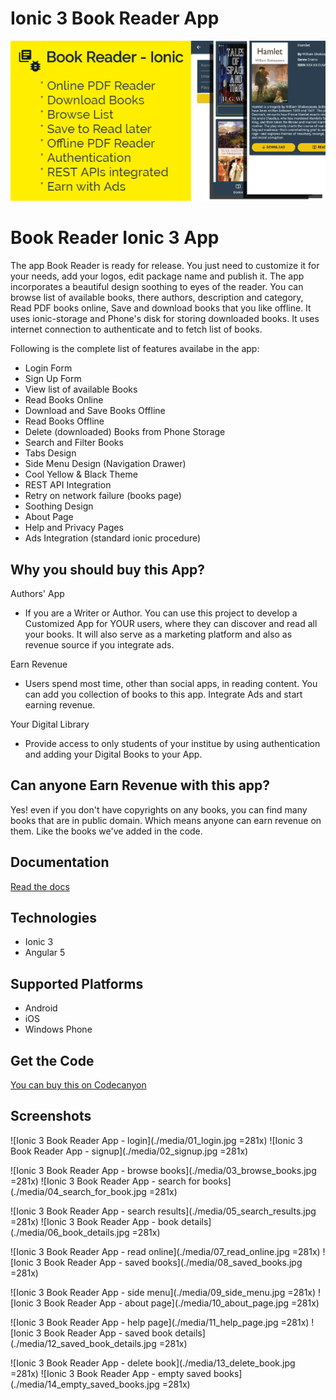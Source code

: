 # Ionic 3 Book Reader App

![Ionic 3 Book Reader App - Cover](./media/book-reader-flyer-complete-2.jpg)

# Book Reader Ionic 3 App
The app Book Reader is ready for release. You just need to customize it for your needs, add your logos, edit package name and publish it. The app incorporates a beautiful design soothing to eyes of the reader.
You can browse list of available books, there authors, description and category, Read PDF books online, Save and download books that you like offline. It uses ionic-storage and Phone's disk for storing downloaded books. It uses internet connection to authenticate and to fetch list of books.

Following is the complete list of features availabe in the app:

* Login Form
* Sign Up Form
* View list of available Books
* Read Books Online
* Download and Save Books Offline
* Read Books Offline
* Delete (downloaded) Books from Phone Storage
* Search and Filter Books
* Tabs Design
* Side Menu Design (Navigation Drawer)
* Cool Yellow & Black Theme
* REST API Integration
* Retry on network failure (books page)
* Soothing Design
* About Page
* Help and Privacy Pages
* Ads Integration (standard ionic procedure)

## Why you should buy this App?
Authors' App
* If you are a Writer or Author. You can use this project to develop a Customized App for YOUR users, where they can discover and read all your books. It will also serve as a marketing platform and also as revenue source if you integrate ads.

Earn Revenue
* Users spend most time, other than social apps, in reading content. You can add you collection of books to this app. Integrate Ads and start earning revenue.

Your Digital Library
* Provide access to only students of your institue by using authentication and adding your Digital Books to your App.

## Can anyone Earn Revenue with this app?
Yes! even if you don't have copyrights on any books, you can find many books that are in public domain. Which means anyone can earn revenue on them. Like the books we've added in the code.

## Documentation
[Read the docs](./DOCS.md)

## Technologies
* Ionic 3
* Angular 5

## Supported Platforms 
* Android
* iOS
* Windows Phone

## Get the Code
[You can buy this on Codecanyon](https://codecanyon.net/user/rowburst)



## Screenshots
![Ionic 3 Book Reader App - login](./media/01_login.jpg =281x)
![Ionic 3 Book Reader App - signup](./media/02_signup.jpg =281x)


![Ionic 3 Book Reader App - browse books](./media/03_browse_books.jpg =281x)
![Ionic 3 Book Reader App - search for books](./media/04_search_for_book.jpg =281x)


![Ionic 3 Book Reader App - search results](./media/05_search_results.jpg =281x)
![Ionic 3 Book Reader App - book details](./media/06_book_details.jpg =281x)


![Ionic 3 Book Reader App - read online](./media/07_read_online.jpg =281x)
![Ionic 3 Book Reader App - saved books](./media/08_saved_books.jpg =281x)


![Ionic 3 Book Reader App - side menu](./media/09_side_menu.jpg =281x)
![Ionic 3 Book Reader App - about page](./media/10_about_page.jpg =281x)


![Ionic 3 Book Reader App - help page](./media/11_help_page.jpg =281x)
![Ionic 3 Book Reader App - saved book details](./media/12_saved_book_details.jpg =281x)


![Ionic 3 Book Reader App - delete book](./media/13_delete_book.jpg =281x)
![Ionic 3 Book Reader App - empty saved books](./media/14_empty_saved_books.jpg =281x)

